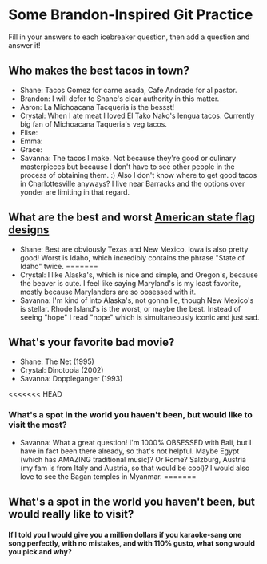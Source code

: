 # Some Brandon-Inspired Git Practice
Fill in your answers to each icebreaker question, then add a question and answer it!

## Who makes the best tacos in town?
* Shane: Tacos Gomez for carne asada, Cafe Andrade for al pastor.
* Brandon: I will defer to Shane's clear authority in this matter.
* Aaron: La Michoacana Tacqueria is the bessst! 
* Crystal: When I ate meat I loved El Tako Nako's lengua tacos. Currently big fan of Michoacana Taqueria's veg tacos.
* Elise: 
* Emma: 
* Grace: 
* Savanna: The tacos I make. Not because they're good or culinary masterpieces but because I don't have to see other people in the process of obtaining them. :) Also I don't know where to get good tacos in Charlottesville anyways? I live near Barracks and the options over yonder are limiting in that regard. 

## What are the best and worst [American state flag designs](https://en.wikipedia.org/wiki/Flags_of_the_U.S._states_and_territories)
* Shane: Best are obviously Texas and New Mexico. Iowa is also pretty good! Worst is Idaho, which incredibly contains the phrase "State of Idaho" twice.
=======
* Crystal: I like Alaska's, which is nice and simple, and Oregon's, because the beaver is cute. I feel like saying Maryland's is my least favorite, mostly because  Marylanders are so obsessed with it.
* Savanna: I'm kind of into Alaska's, not gonna lie, though New Mexico's is stellar. Rhode Island's is the worst, or maybe the best. Instead of seeing "hope" I read "nope" which is simultaneously iconic and just sad. 

## What's your favorite bad movie?
* Shane: The Net (1995)
* Crystal: Dinotopia (2002)
* Savanna: Doppleganger (1993)

<<<<<<< HEAD
### What's a spot in the world you haven't been, but would like to visit the most?
* Savanna: What a great question! I'm 1000% OBSESSED with Bali, but I have in fact been there already, so that's not helpful. Maybe Egypt (which has AMAZING traditional music)? Or Rome? Salzburg, Austria (my fam is from Italy and Austria, so that would be cool)? I would also love to see the Bagan temples in Myanmar.
=======
## What's a spot in the world you haven't been, but would really like to visit?

#### If I told you I would give you a million dollars if you karaoke-sang one song perfectly, with no mistakes, and with 110% gusto, what song would you pick and why? 
